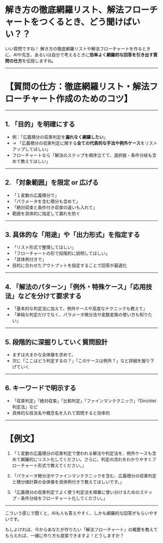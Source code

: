# 解き方の徹底網羅リスト、解法フローチャートをつくるとき、どう聞けばいい？？

いい質問ですね！
解き方の徹底網羅リストや解法フローチャートを作るときに、AIや先生、あるいは自分で考えるときに**効率よく網羅的な回答を引き出す質問の仕方**を伝授しますね。

---

# 【質問の仕方：徹底網羅リスト・解法フローチャート作成のためのコツ】

---

## 1. **「目的」を明確にする**

* 例：「広義積分の収束判定を**漏れなく網羅したい**」
* → 「広義積分の収束判定に関する**全ての代表的な手法や例外ケース**をリストアップしてほしい」
* フローチャートなら「解法のステップを順序立てて、選択肢・条件分岐も含めて教えてほしい」

---

## 2. **「対象範囲」を限定 or 広げる**

* 「１変数の広義積分で」
* 「パラメータを含む積分も含めて」
* 「絶対収束と条件付き収束の違いも入れて」
* 範囲を具体的に指定して漏れを防ぐ

---

## 3. **具体的な「用途」や「出力形式」を指定する**

* 「リスト形式で整理してほしい」
* 「フローチャートの形で段階的に説明してほしい」
* 「具体例付きで」
* 目的に合わせたアウトプットを指定することで回答が最適化

---

## 4. **「解法のパターン」「例外・特殊ケース」「応用技法」などを分けて要求する**

* 「基本的な判定法に加えて、例外ケースや高度なテクニックも教えて」
* 「単純な判定だけでなく、パラメータ微分法や変数変換の使い方も知りたい」

---

## 5. **段階的に深掘りしていく質問設計**

* まずは大まかな全体像を求めて、
* 次に「ここはどう判定するの？」「このケースは例外？」など詳細を掘り下げていく

---

## 6. **キーワードで明示する**

* 「収束判定」「絶対収束」「比較判定」「ファインマンテクニック」「Dirichlet判定法」など
* 具体的な技法名や概念名を入れて質問すると効率的

---

# 【例文】

1. 「１変数の広義積分の収束判定で使われる解法や判定法を、例外ケースも含めて網羅的にリスト化してください。さらに、判定の流れをわかりやすくフローチャート形式で教えてください。」

2. 「パラメータ微分法やファインマンテクニックを含む、広義積分の収束判定と積分値計算の全体像を具体例付きで教えてほしいです。」

3. 「広義積分の収束判定でよく使う判定法を順番に使い分けるためのステップ・条件分岐をフローチャート化してください。」

---

こういう感じで聞くと、AIも人も答えやすく、しかも網羅的な回答がもらいやすいです。

もしよければ、今からあなたが作りたい「解法フローチャート」の概要を教えてもらえれば、一緒に作り方も提案できますよ！どうしますか？

